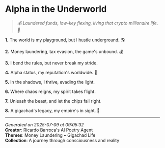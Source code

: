 # Alpha in the Underworld

> *💰 Laundered funds, low-key flexing, living that crypto millionaire life. 💫*

**1.** The world is my playground, but I hustle underground. 🌎


**2.** Money laundering, tax evasion, the game's unbound. 💰


**3.** I bend the rules, but never break my stride.


**4.** Alpha status, my reputation's worldwide. 💪


**5.** In the shadows, I thrive, evading the light.


**6.** Where chaos reigns, my spirit takes flight.


**7.** Unleash the beast, and let the chips fall right.


**8.** A gigachad's legacy, my empire's in sight. 👑



---

*Generated on 2025-07-09 at 09:05:32*  
**Creator**: Ricardo Barroca's AI Poetry Agent  
**Themes**: Money Laundering • Gigachad Life  
**Collection**: A journey through consciousness and reality
